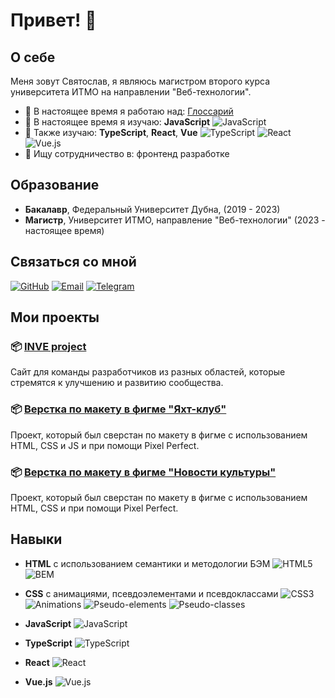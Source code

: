 # Привет! 👋

## О себе

Меня зовут Святослав, я являюсь магистром второго курса университета ИТМО на направлении "Веб-технологии".

- 🔭 В настоящее время я работаю над: [Глоссарий](https://github.com/sweeser/mind-map)
- 🌱 В настоящее время я изучаю: **JavaScript**
  ![JavaScript](https://img.shields.io/badge/JavaScript-323330?style=flat&logo=javascript&logoColor=F7DF1E)
- 🌱 Также изучаю: **TypeScript**, **React**, **Vue**
  ![TypeScript](https://img.shields.io/badge/TypeScript-3178C6?style=flat&logo=typescript&logoColor=white)
  ![React](https://img.shields.io/badge/React-61DAFB?style=flat&logo=react&logoColor=black)
  ![Vue.js](https://img.shields.io/badge/Vue.js-42b883?style=flat&logo=vue.js&logoColor=white)
- 👯 Ищу сотрудничество в: фронтенд разработке

## Образование

- **Бакалавр**, Федеральный Университет Дубна, (2019 - 2023)
- **Магистр**, Университет ИТМО, направление "Веб-технологии" (2023 - настоящее время)

## Связаться со мной

[![GitHub](https://img.shields.io/badge/GitHub-black?style=flat&logo=github)](https://github.com/sweeser)
[![Email](https://img.shields.io/badge/Email-red?style=flat&logo=gmail)](mailto:shemelin-01@mail.ru)
[![Telegram](https://img.shields.io/badge/Telegram-2CA5E0?style=flat&logo=telegram&logoColor=white)](https://t.me/sweeser)

## Мои проекты

### 📦 [INVE project](https://github.com/sweeser/INVE-project)
Сайт для команды разработчиков из разных областей, которые стремятся к улучшению и развитию сообщества.

### 📦 [Верстка по макету в фигме "Яхт-клуб"](https://github.com/sweeser/ship-layout)
Проект, который был сверстан по макету в фигме с использованием HTML, CSS и JS и при помощи Pixel Perfect.

### 📦 [Верстка по макету в фигме "Новости культуры"](https://github.com/sweeser/culture-layout)
Проект, который был сверстан по макету в фигме с использованием HTML, CSS и при помощи Pixel Perfect.

## Навыки

- **HTML** с использованием семантики и методологии БЭМ
  ![HTML5](https://img.shields.io/badge/HTML5-E34F26?style=flat&logo=html5&logoColor=white)
  ![BEM](https://img.shields.io/badge/BEM-000000?style=flat&logo=bem&logoColor=white)

- **CSS** с анимациями, псевдоэлементами и псевдоклассами
  ![CSS3](https://img.shields.io/badge/CSS3-1572B6?style=flat&logo=css3&logoColor=white)
  ![Animations](https://img.shields.io/badge/Animations-FF4088?style=flat&logo=css3&logoColor=white)
  ![Pseudo-elements](https://img.shields.io/badge/Pseudo--elements-7952B3?style=flat&logo=css3&logoColor=white)
  ![Pseudo-classes](https://img.shields.io/badge/Pseudo--classes-228B22?style=flat&logo=css3&logoColor=white)

- **JavaScript**
  ![JavaScript](https://img.shields.io/badge/JavaScript-323330?style=flat&logo=javascript&logoColor=F7DF1E)

- **TypeScript**
  ![TypeScript](https://img.shields.io/badge/TypeScript-3178C6?style=flat&logo=typescript&logoColor=white)

- **React**
  ![React](https://img.shields.io/badge/React-61DAFB?style=flat&logo=react&logoColor=black)

- **Vue.js**
  ![Vue.js](https://img.shields.io/badge/Vue.js-42b883?style=flat&logo=vue.js&logoColor=white)
